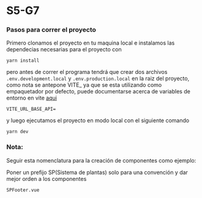# S5-G7

### Pasos para correr el proyecto

Primero clonamos el proyecto en tu maquina local e instalamos las dependecias necesarias para el proyecto con

```
yarn install
```

pero antes de correr el programa tendrá que crear dos archivos `.env.development.local` y `.env.production.local` en la raiz del proyecto, como nota se antepone VITE_ ya que se esta utilizando como empaquetador por defecto, puede documentarse acerca de variables de entorno en vite [aqui](https://vitejs.dev/guide/env-and-mode.html#env-variables-and-modes)

```
VITE_URL_BASE_API=
```

y luego ejecutamos el proyecto en modo local con el siguiente comando

```
yarn dev
```

### Nota: 

Seguir esta nomenclatura para la creación de componentes como ejemplo:

Poner un prefijo SP(Sistema de plantas) solo para una convención y dar mejor orden a los componentes

```
SPFooter.vue 
```
